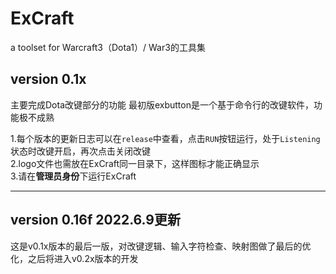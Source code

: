 # ExCraft
a toolset for Warcraft3（Dota1）/ War3的工具集

## version 0.1x
主要完成Dota改键部分的功能
最初版exbutton是一个基于命令行的改键软件，功能极不成熟

1.每个版本的更新日志可以在`release`中查看，点击`RUN`按钮运行，处于`Listening`状态时改键开启，再次点击关闭改键<br>
2.logo文件也需放在ExCraft同一目录下，这样图标才能正确显示<br>
3.请在**管理员身份**下运行ExCraft<br>

---
## version 0.16f 2022.6.9更新
这是v0.1x版本的最后一版，对改键逻辑、输入字符检查、映射图做了最后的优化，之后将进入v0.2x版本的开发
